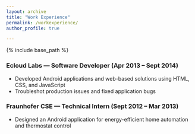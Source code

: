```yaml
---
layout: archive
title: "Work Experience"
permalink: /workexperience/
author_profile: true

---
```


{% include base_path %}


### Ecloud Labs — Software Developer (Apr 2013 – Sept 2014)
- Developed Android applications and web-based solutions using HTML, CSS, and JavaScript
- Troubleshot production issues and fixed application bugs

### Fraunhofer CSE — Technical Intern (Sept 2012 – Mar 2013)
- Designed an Android application for energy-efficient home automation and thermostat control

